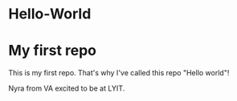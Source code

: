 # Hello-World
# My first repo
This is my first repo. That's why I've called this repo "Hello world"!


Nyra from VA excited to be at LYIT.
